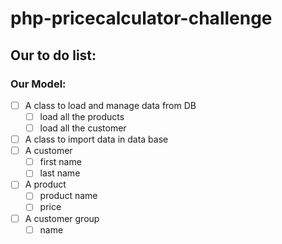 # php-pricecalculator-challenge

## Our to do list:

### Our Model:
- [ ] A class to load and manage data from DB
  - [ ] load all the products
  - [ ] load all the customer
- [ ] A class to import data in data base
- [ ] A customer
  - [ ] first name
  - [ ] last name
- [ ] A product
  - [ ] product name
  - [ ] price 
- [ ] A customer group
  - [ ] name